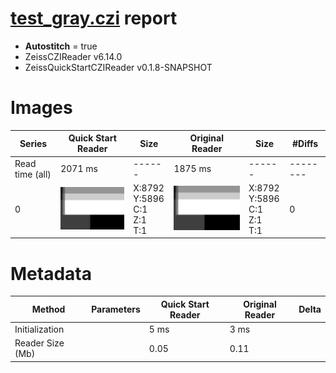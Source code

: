 # [test_gray.czi](https://zenodo.org/record/8263451/files/test_gray.czi) report
 - **Autostitch** = true
 - ZeissCZIReader v6.14.0
 - ZeissQuickStartCZIReader v0.1.8-SNAPSHOT

# Images 

| Series            | Quick Start Reader | Size | Original Reader | Size | #Diffs |
|-------------------|--------------------|------|-----------------|------|--------|
| Read time (all)   |2071 ms|------|1875 ms|------|--------|
|0|![test_gray.quick_true.flat_true.stitch_true.series_0.jpg](test_gray/test_gray.quick_true.flat_true.stitch_true.series_0.jpg)|X:8792<br>Y:5896<br>C:1<br>Z:1<br>T:1|![test_gray.quick_false.flat_true.stitch_true.series_0.jpg](test_gray/test_gray.quick_false.flat_true.stitch_true.series_0.jpg)|X:8792<br>Y:5896<br>C:1<br>Z:1<br>T:1|0|

# Metadata

|  Method            | Parameters       | Quick Start Reader | Original Reader | Delta  |
| -------------------|------------------|--------------------|-----------------|------- |
| Initialization     |                  |5 ms|3 ms|        |
| Reader Size (Mb)     |                  |0.05|0.11|        |
